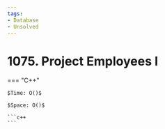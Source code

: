 ```yaml
---
tags:
- Database
- Unsolved
---
```



# 1075. Project Employees I

=== "C++"

    $Time: O()$

    $Space: O()$

    ```c++
    ```